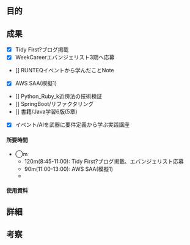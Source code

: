 ## 目的
<!-- 目的(〜を知りたい/〜を実装したい) -->

## 成果
<!-- 成果(できたこと/できなかったこと) -->
- [x] Tidy First?ブログ掲載
- [x] WeekCareerエバンジェリスト3期へ応募
- [] RUNTEQイベントから学んだことNote
- [x] AWS SAA(模擬1)
- [] Python_Ruby_k近傍法の技術検証
- [] SpringBoot/リファクタリング
- [] 書籍/Java学習6版(5章)
- [x] イベント/AIを武器に要件定義から学ぶ実践講座
#### 所要時間
- ◯m
  - 120m(8:45-11:00): Tidy First?ブログ掲載、エバンジェリスト応募
  - 90m(11:00-13:00): AWS SAA(模擬1)
  - 
#### 使用資料
<!-- 使用資料(教材/書籍/ワークシート/Youtube) -->

## 詳細
<!-- 詳細(キーワード/プロセス//具体例を挙げる/今回の課題解決を今後に繋げられる形で記録) -->


## 考察
<!-- 考察(今後の展望/) -->
